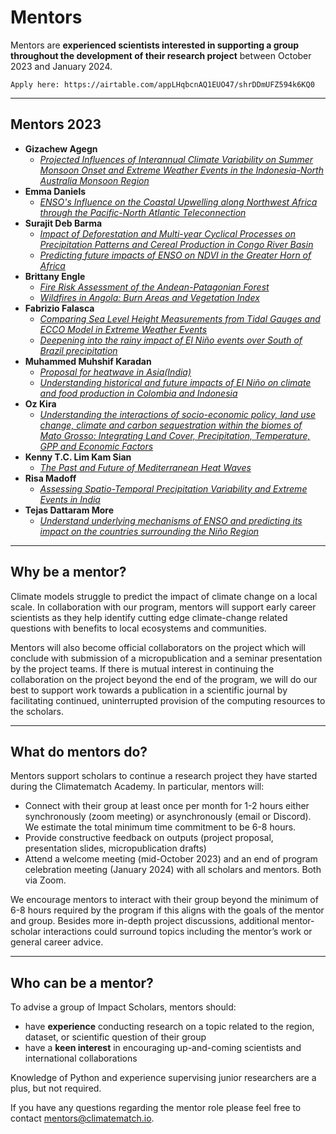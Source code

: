 # Mentors
Mentors are **experienced scientists interested in supporting a group throughout the development of their research project** between October 2023 and January 2024.

```{admonition} One last spot remaining!
Apply here: https://airtable.com/appLHqbcnAQ1EUO47/shrDDmUFZ594k6KQ0
```
---
## Mentors 2023
- **Gizachew Agegn**
  - [*Projected Influences of Interannual Climate Variability on Summer Monsoon Onset and Extreme Weather Events in the Indonesia-North Australia Monsoon Region*](./scholars2023.md#projected-influences-of-interannual-climate-variability-on-summer-monsoon-onset-and-extreme-weather-events-in-the-indonesia-north-australia-monsoon-region)
- **Emma Daniels**
  - [*ENSO's Influence on the Coastal Upwelling along Northwest Africa through the Pacific-North Atlantic Teleconnection*](./scholars2023.md#ensos-influence-on-the-coastal-upwelling-along-northwest-africa-through-the-pacific-north-atlantic-teleconnection)
- **Surajit Deb Barma**
  - [*Impact of Deforestation and Multi-year Cyclical Processes on Precipitation Patterns and Cereal Production in Congo River Basin*](./scholars2023.md#impact-of-deforestation-and-multi-year-cyclical-processes-on-precipitation-patterns-and-cereal-production-in-congo-river-basin)
  - [*Predicting future impacts of ENSO on NDVI in the Greater Horn of Africa*](./scholars2023.md#predicting-future-impacts-of-enso-on-ndvi-in-the-greater-horn-of-africa)
- **Brittany Engle**
  - [*Fire Risk Assessment of the Andean-Patagonian Forest*](./scholars2023.md#fire-risk-assessment-of-the-andean-patagonian-forest)
  - [*Wildfires in Angola: Burn Areas and Vegetation Index*](./scholars2023.md#wildfires-in-angola-burn-areas-and-vegetation-index)
- **Fabrizio Falasca**
  - [*Comparing Sea Level Height Measurements from Tidal Gauges and ECCO Model in Extreme Weather Events*](./scholars2023.md#comparing-sea-level-height-measurements-from-tidal-gauges-and-ecco-model-in-extreme-weather-events)
  - [*Deepening into the rainy impact of El Niño events over South of Brazil precipitation*](./scholars2023.md#deepening-into-the-rainy-impact-of-el-niño-events-over-south-of-brazil-precipitation)
- **Muhammed Muhshif Karadan**
  - [*Proposal for heatwave in Asia(India)*](./scholars2023.md#proposal-for-heatwave-in-asiaindia)
  - [*Understanding historical and future impacts of El Niño on climate and food production in Colombia and Indonesia*](./scholars2023.md#understanding-historical-and-future-impacts-of-el-niño-on-climate-and-food-production-in-colombia-and-indonesia)
- **Oz Kira**
  - [*Understanding the interactions of socio-economic policy, land use change, climate and carbon sequestration within the biomes of Mato Grosso: Integrating Land Cover, Precipitation, Temperature, GPP and Economic Factors*](./scholars2023.md#understanding-the-interactions-of-socio-economic-policy-land-use-change-climate-and-carbon-sequestration-within-the-biomes-of-mato-grosso-integrating-land-cover-precipitation-temperature-gpp-and-economic-factors)
- **Kenny T.C. Lim Kam Sian**
  - [*The Past and Future of Mediterranean Heat Waves*](./scholars2023.md#the-past-and-future-of-mediterranean-heat-waves)
- **Risa Madoff**
  - [*Assessing Spatio-Temporal Precipitation Variability and Extreme Events in India*](./scholars2023.md#assessing-spatio-temporal-precipitation-variability-and-extreme-events-in-india)
- **Tejas Dattaram More**
  - [*Understand underlying mechanisms of ENSO and predicting its impact on the countries surrounding the Niño Region*](./scholars2023.md#understand-underlying-mechanisms-of-enso-and-predicting-its-impact-on-the-countries-surrounding-the-niño-region)


---
## Why be a mentor? 
Climate models struggle to predict the impact of climate change on a local scale. In collaboration with our program, mentors will support early career scientists as they help identify cutting edge climate-change related questions with benefits to local ecosystems and communities. 

Mentors will also become official collaborators on the project which will conclude with submission of a micropublication and a seminar presentation by the project teams. If there is mutual interest in continuing the collaboration on the project beyond the end of the program, we will do our best to support work towards a publication in a scientific journal by facilitating continued, uninterrupted provision of the computing resources to the scholars.

---
## What do mentors do? 
Mentors support scholars to continue a research project they have started during the Climatematch Academy. In particular, mentors will:
- Connect with their group at least once per month for 1-2 hours either synchronously (zoom meeting) or asynchronously (email or Discord). We estimate the total minimum time commitment to be 6-8 hours.
- Provide constructive feedback on outputs (project proposal, presentation slides, micropublication drafts) 
- Attend a welcome meeting (mid-October 2023) and an end of program celebration meeting (January 2024) with all scholars and mentors. Both via Zoom. 

We encourage mentors to interact with their group beyond the minimum of 6-8 hours required by the program if this aligns with the goals of the mentor and group. Besides more in-depth project discussions, additional mentor-scholar interactions could surround topics including the mentor’s work or general career advice.  

---
## Who can be a mentor? 
To advise a group of Impact Scholars, mentors should: 
- have **experience** conducting research on a topic related to the region, dataset, or scientific question of their group
- have a **keen interest** in encouraging up-and-coming scientists and international collaborations

Knowledge of Python and experience supervising junior researchers are a plus, but not required. 

If you have any questions regarding the mentor role please feel free to contact mentors@climatematch.io.
